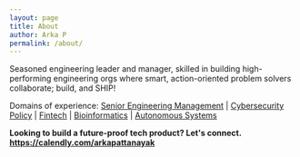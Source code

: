 ```yaml
---
layout: page
title: About
author: Arka P
permalink: /about/
---
```


Seasoned engineering leader and manager, skilled in building high-performing engineering orgs where smart, action-oriented problem solvers collaborate; build, and SHIP!

Domains of experience: [Senior Engineering Management](https://www.platohq.com/@arka-pattanayak-60671430) | [Cybersecurity Policy](https://pe.gatech.edu/degrees/cybersecurity) | [Fintech](https://www.braintreepayments.com/) | [Bioinformatics](https://medicine.osu.edu/departments/biomedical-informatics) | [Autonomous Systems](https://columbusstartupweek2016.sched.com/workmailap)

**Looking to build a future-proof tech product? Let's connect. <https://calendly.com/arkapattanayak>**
